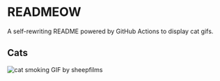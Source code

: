 # READMEOW

A self-rewriting README powered by GitHub Actions to display cat gifs.

## Cats

![cat smoking GIF by sheepfilms](https://media4.giphy.com/media/l0ExdMHUDKteztyfe/200.gif?cid=9acd02dar3ow7vmac3yalme833kdfxcgwbal3vk8p1k8j5rl&ep=v1_gifs_search&rid=200.gif&ct=g)
